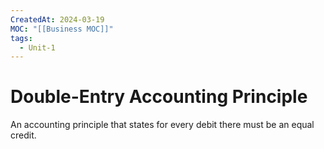 ```yaml
---
CreatedAt: 2024-03-19
MOC: "[[Business MOC]]"
tags:
  - Unit-1
---
```

# Double-Entry Accounting Principle
An accounting principle that states for every debit there must be an equal credit.